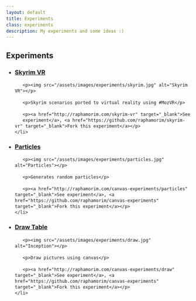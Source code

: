 ```yaml
---
layout: default
title: Experiments
class: experiments
description: My experiments and some ideas :)
---
```


## Experiments

<ul id="exp">
    <li>
       <h3>
          <a
          href="http://raphamorim.com/skyrim-vr">Skyrim VR</a>
       </h3>

       <p><img src="/assets/images/experiments/skyrim.jpg" alt="Skyrim VR"></p>

       <p>Skyrim scenarios ported to virtual reality using #MozVR</p>

       <p><a href="http://raphamorim.com/skyrim-vr" target="_blank">See
       experiment</a>, <a href="https://github.com/raphamorim/skyrim-vr" target="_blank">Fork this experiment</a></p>
    </li>
</ul>

<ul id="exp">
    <li>
       <h3>
       		<a
       		href="http://raphamorim.com/canvas-experiments/particles">Particles</a>
       </h3>

       <p><img src="/assets/images/experiments/particles.jpg" alt="Particles"></p>

       <p>Generates random particles</p>

       <p><a href="http://raphamorim.com/canvas-experiments/particles" target="_blank">See experiment</a>, <a href="https://github.com/raphamorim/canvas-experiments" target="_blank">Fork this experiment</a></p>
    </li>
</ul>

<ul id="exp">
    <li>
       <h3>
       		<a href="http://raphamorim.com/canvas-experiments/draw">Draw Table</a>
       </h3>

       <p><img src="/assets/images/experiments/draw.jpg" alt="Inception"></p>

       <p>Draw pictures using canvas</p>

       <p><a href="http://raphamorim.com/canvas-experiments/draw" target="_blank">See experiment</a>, <a href="https://github.com/raphamorim/canvas-experiments" target="_blank">Fork this experiment</a></p>
    </li>
</ul>

<br><br>

